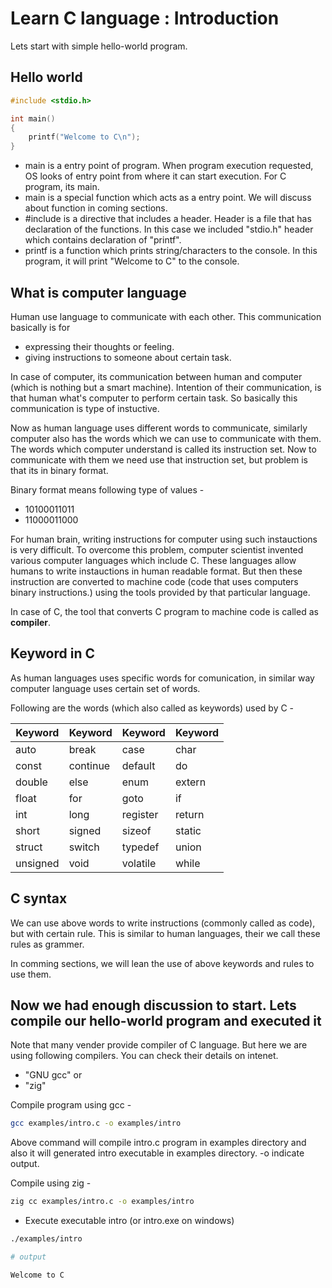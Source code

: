 # Learn C language : Introduction

Lets start with simple hello-world program.
## Hello world

``` examples/intro.c
#include <stdio.h>

int main()
{
    printf("Welcome to C\n");
}
```

- main is a entry point of program. When program execution requested, OS looks of entry point
    from where it can start execution. For C program, its main.
- main is a special function which acts as a entry point. We will discuss about function in coming sections.
- #include is a directive that includes a header. Header is a file that has declaration 
    of the functions. In this case we included "stdio.h" header which contains 
    declaration of "printf".
- printf is a function which prints string/characters to the console. In this program, 
    it will print "Welcome to C" to the console.


## What is computer language

Human use language to communicate with each other. This communication basically is for 
- expressing their thoughts or feeling. 
- giving instructions to someone about certain task.

In case of computer, its communication between human and computer (which is nothing but a smart machine).
Intention of their communication, is that human what's computer to perform certain task. So basically
this communication is type of instuctive.

Now as human language uses different words to communicate, similarly computer also has the words which
we can use to communicate with them. The words which computer understand is called its instruction set.
Now to communicate with them we need use that instruction set, but problem is that its in binary format.

Binary format means following type of values -
- 10100011011
- 11000011000

For human brain,  writing instructions for computer using such instauctions is 
very difficult. To overcome this problem, computer scientist invented various computer languages which 
include C. These languages allow humans to write instauctions in human readable format. But then these 
instruction are converted to machine code (code that uses computers binary instructions.) using the tools
provided by that particular language.

In case of C, the tool that converts C program to machine code is called as **compiler**.

## Keyword in C

As human languages uses specific words for comunication, in similar way computer language uses 
certain set of words. 

Following are the words (which also called as keywords) used by C -

| Keyword|Keyword|Keyword|Keyword|
|---|---|---|---|
| auto|break|case|char|
| const|continue|default|do|
| double|else|enum|extern|
| float|for|goto|if|
| int|long|register|return|
| short|signed|sizeof	|static |
| struct|switch|typedef|union  |
| unsigned|void|volatile|while  |


## C syntax

We can use above words to write instructions (commonly called as code), but with certain rule.
This is similar to human languages, their we call these rules as grammer.

In comming sections, we will lean the use of above keywords and rules to use them.

## Now we had enough discussion to start. Lets compile our hello-world program and executed it

Note that many vender provide compiler of C language. 
But here we are using following compilers. You can check their details on intenet.
- "GNU gcc" or 
- "zig"

Compile program using gcc -
``` sh
gcc examples/intro.c -o examples/intro
```
Above command will compile intro.c program in examples directory and also 
it will generated intro executable in examples directory. -o indicate output.

Compile using zig -
``` sh
zig cc examples/intro.c -o examples/intro
```

- Execute executable intro (or intro.exe on windows)

``` sh
./examples/intro

# output

Welcome to C

```

